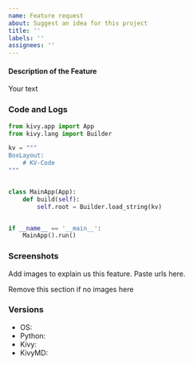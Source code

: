 ```yaml
---
name: Feature request
about: Suggest an idea for this project
title: ''
labels: ''
assignees: ''
---
```


#### Description of the Feature

Your text


### Code and Logs

```python
from kivy.app import App
from kivy.lang import Builder

kv = """
BoxLayout:
    # KV-Code
"""


class MainApp(App):
    def build(self):
        self.root = Builder.load_string(kv)


if __name__ == '__main__':
    MainApp().run()
```


### Screenshots

Add images to explain us this feature. Paste urls here.

Remove this section if no images here


### Versions

* OS: 
* Python: 
* Kivy: 
* KivyMD: 
